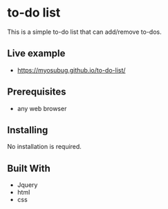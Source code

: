 # to-do list

This is a simple to-do list that can add/remove to-dos.

## Live example

* https://myosubug.github.io/to-do-list/

## Prerequisites

* any web browser

## Installing

No installation is required.

## Built With

* Jquery
* html
* css


